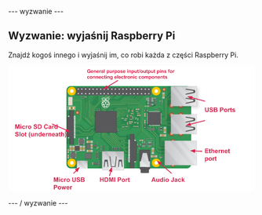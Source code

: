 \--- wyzwanie \---

## Wyzwanie: wyjaśnij Raspberry Pi

Znajdź kogoś innego i wyjaśnij im, co robi każda z części Raspberry Pi.

![zrzut ekranu](images/pi-labelled-names.png)

\--- / wyzwanie \---